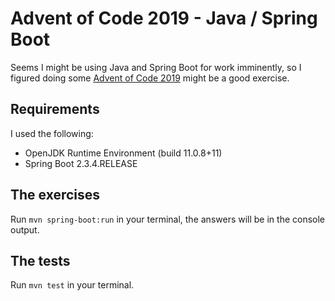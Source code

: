 # Advent of Code 2019 - Java / Spring Boot

Seems I might be using Java and Spring Boot for work imminently, so I figured doing some [Advent of Code 2019](https://adventofcode.com/2019) might be a good exercise.

## Requirements

I used the following:
* OpenJDK Runtime Environment (build 11.0.8+11)
* Spring Boot 2.3.4.RELEASE

## The exercises

Run `mvn spring-boot:run` in your terminal, the answers will be in the console output.

## The tests

Run `mvn test` in your terminal.
